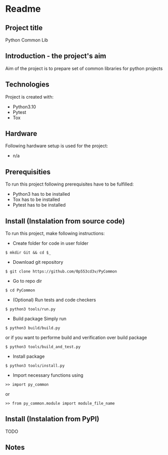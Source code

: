 # Readme
## Project title
Python Common Lib
## Introduction - the project's aim
Aim of the project is to prepare set of common libraries for python projects
## Technologies
Project is created with:
* Python3.10
* Pytest
* Tox

## Hardware
Following hardware setup is used for the project:
* n/a

## Prerequisities
To run this project following prerequisites have to be fulfilled:
* Python3 has to be installed
* Tox has to be installed
* Pytest has to be installed

## Install (Instalation from source code)
To run this project, make following instructions:
* Create folder for code in user folder
```
$ mkdir Git && cd $_
```
* Download git repository 
```
$ git clone https://github.com/0p553cd3v/PyCommon
```
* Go to repo dir
```
$ cd PyCommon
```
* (Optional) Run tests and code checkers
```
$ python3 tools/run.py
```
* Build package
Simply run 
```
$ python3 build/build.py
```
or if you want to performe build and verification over build package
```
$ python3 tools/build_and_test.py
```
* Install package 
```
$ python3 tools/install.py
```
* Import necessary functions using
```
>> import py_common
```
or 
```
>> from py_common.module import module_file_name
```

## Install (Instalation from PyPI)
TODO

## Notes

